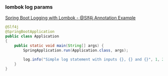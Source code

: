###  lombok log params


[Spring Boot Logging with Lombok - @Slf4j Annotation Example](https://howtodoinjava.com/spring-boot2/logging/logging-with-lombok/ "Spring Boot Logging with Lombok - @Slf4j Annotation Example")


 

```java
@Slf4j
@SpringBootApplication
public class Application 
{
    public static void main(String[] args) {
        SpringApplication.run(Application.class, args);
         
        log.info("Simple log statement with inputs {}, {} and {}", 1, 2, 3);
    }
}
```

